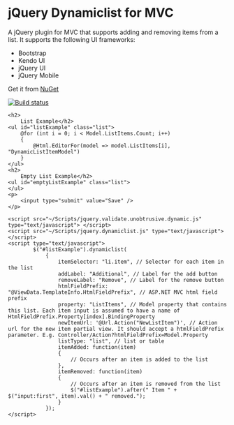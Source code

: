 # jQuery Dynamiclist for MVC

A jQuery plugin for MVC that supports adding and removing items from a list. It supports the following UI frameworks:

- Bootstrap
- Kendo UI
- jQuery UI
- jQuery Mobile
 
Get it from [NuGet](https://www.nuget.org/packages?q=+jQuery.Dynamiclist)

[![Build status](https://ci.appveyor.com/api/projects/status/l2gcqej17f39sb8u?svg=true)](https://ci.appveyor.com/project/jrummell/jquery-dynamiclist)

    <h2>
        List Example</h2>
    <ul id="listExample" class="list">
        @for (int i = 0; i < Model.ListItems.Count; i++)
        {
            @Html.EditorFor(model => model.ListItems[i], "DynamicListItemModel")
        }
    </ul>
    <h2>
        Empty List Example</h2>
    <ul id="emptyListExample" class="list">
    </ul>
    <p>
        <input type="submit" value="Save" />
    </p>

    <script src="~/Scripts/jquery.validate.unobtrusive.dynamic.js" type="text/javascript"> </script>
    <script src="~/Scripts/jquery.dynamiclist.js" type="text/javascript"> </script>
    <script type="text/javascript">
            $("#listExample").dynamiclist(
                {
                    itemSelector: "li.item", // Selector for each item in the list
                    addLabel: "Additional", // Label for the add button
                    removeLabel: "Remove", // Label for the remove button
                    htmlFieldPrefix: "@ViewData.TemplateInfo.HtmlFieldPrefix", // ASP.NET MVC html field prefix
                    property: "ListItems", // Model property that contains this list. Each item input is assumed to have a name of HtmlFieldPrefix.Property[index].BindingProperty
                    newItemUrl: '@Url.Action("NewListItem")', // Action url for the new item partial view. It should accept a htmlFieldPrefix parameter. E.g. Controller/Action?htmlFieldPrefix=Model.Property
                    listType: "list", // list or table
                    itemAdded: function(item)
                    {
                        // Occurs after an item is added to the list
                    },
                    itemRemoved: function(item)
                    {
                        // Occurs after an item is removed from the list
                        $("#listExample").after(" Item " + $("input:first", item).val() + " removed.");
                    }
                });
    </script>
